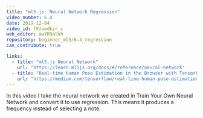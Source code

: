 ```yaml
---
title: "ml5.js: Neural Network Regression"
video_number: 6.4
date: 2019-12-04
video_id: fFzvwdkzr_c
web_editor: aw7R9aSkh
repository: beginner_ml5/6.4_regression
can_contribute: true

links:
  - title: "ml5.js Neural Network"
    url: "https://learn.ml5js.org/docs/#/reference/neural-network"
  - title: "Real-time Human Pose Estimation in the Browser with TensorFlow.js"
    url: "https://medium.com/tensorflow/real-time-human-pose-estimation-in-the-browser-with-tensorflow-js-7dd0bc881cd5"
---
```

In this video I take the neural network we created in Train Your Own Neural Network and convert it to use regression. This means it produces a frequency instead of selecting a note.
